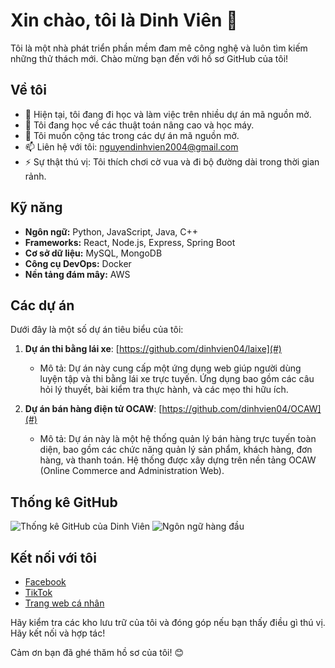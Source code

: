 
# Xin chào, tôi là Dinh Viên 👋

Tôi là một nhà phát triển phần mềm đam mê công nghệ và luôn tìm kiếm những thử thách mới. Chào mừng bạn đến với hồ sơ GitHub của tôi!

## Về tôi

- 🔭 Hiện tại, tôi đang đi học và làm việc trên nhiều dự án mã nguồn mở.
- 🌱 Tôi đang học về các thuật toán nâng cao và học máy.
- 👯 Tôi muốn cộng tác trong các dự án mã nguồn mở.
- 📫 Liên hệ với tôi: nguyendinhvien2004@gmail.com
- ⚡ Sự thật thú vị: Tôi thích chơi cờ vua và đi bộ đường dài trong thời gian rảnh.

## Kỹ năng

- **Ngôn ngữ:** Python, JavaScript, Java, C++
- **Frameworks:** React, Node.js, Express, Spring Boot
- **Cơ sở dữ liệu:** MySQL, MongoDB
- **Công cụ DevOps:** Docker
- **Nền tảng đám mây:** AWS

## Các dự án

Dưới đây là một số dự án tiêu biểu của tôi:

1. **Dự án thi bằng lái xe**: [https://github.com/dinhvien04/laixe](#)
   - Mô tả: Dự án này cung cấp một ứng dụng web giúp người dùng luyện tập và thi bằng lái xe trực tuyến. Ứng dụng bao gồm các câu hỏi lý thuyết, bài kiểm tra thực hành, và các mẹo thi hữu ích.

2. **Dự án bán hàng điện tử OCAW**: [https://github.com/dinhvien04/OCAW](#)
   - Mô tả: Dự án này là một hệ thống quản lý bán hàng trực tuyến toàn diện, bao gồm các chức năng quản lý sản phẩm, khách hàng, đơn hàng, và thanh toán. Hệ thống được xây dựng trên nền tảng OCAW (Online Commerce and Administration Web).

## Thống kê GitHub

![Thống kê GitHub của Dinh Viên](https://github-readme-stats.vercel.app/api?username=dinhvien04&show_icons=true&theme=radical)
![Ngôn ngữ hàng đầu](https://github-readme-stats.vercel.app/api/top-langs/?username=dinhvien04&layout=compact&theme=radical)

## Kết nối với tôi

- [Facebook](https://www.facebook.com/profile.php?id=100048151745011)
- [TikTok](https://www.tiktok.com/@vien08052004)
- [Trang web cá nhân]()

Hãy kiểm tra các kho lưu trữ của tôi và đóng góp nếu bạn thấy điều gì thú vị. Hãy kết nối và hợp tác!

Cảm ơn bạn đã ghé thăm hồ sơ của tôi! 😊
